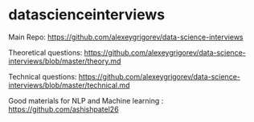 # datascienceinterviews

Main Repo: https://github.com/alexeygrigorev/data-science-interviews

Theoretical questions: https://github.com/alexeygrigorev/data-science-interviews/blob/master/theory.md

Technical questions: https://github.com/alexeygrigorev/data-science-interviews/blob/master/technical.md

Good materials for NLP and Machine learning : https://github.com/ashishpatel26

